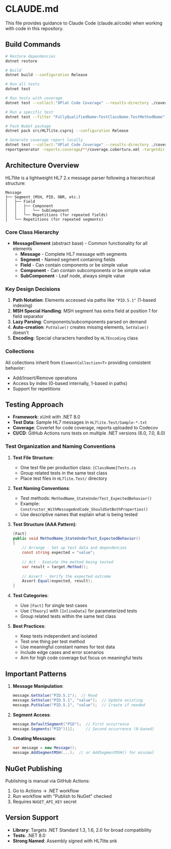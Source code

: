 # CLAUDE.md

This file provides guidance to Claude Code (claude.ai/code) when working with code in this repository.

## Build Commands

```bash
# Restore dependencies
dotnet restore

# Build
dotnet build --configuration Release

# Run all tests
dotnet test

# Run tests with coverage
dotnet test --collect:"XPlat Code Coverage" --results-directory ./coverage

# Run a specific test
dotnet test --filter "FullyQualifiedName~TestClassName.TestMethodName"

# Pack NuGet package
dotnet pack src/HL7lite.csproj --configuration Release

# Generate coverage report locally
dotnet test --collect:"XPlat Code Coverage" --results-directory ./coverage
reportgenerator -reports:coverage/**/coverage.cobertura.xml -targetdir:coverage/report -reporttypes:"Cobertura;HtmlSummary;Badges"
```

## Architecture Overview

HL7lite is a lightweight HL7 2.x message parser following a hierarchical structure:

```
Message
├── Segment (MSH, PID, OBR, etc.)
│   ├── Field
│   │   ├── Component
│   │   │   └── SubComponent
│   │   └── Repetitions (for repeated fields)
│   └── Repetitions (for repeated segments)
```

### Core Class Hierarchy

- **MessageElement** (abstract base) - Common functionality for all elements
  - **Message** - Complete HL7 message with segments
  - **Segment** - Named segment containing fields
  - **Field** - Can contain components or be simple value
  - **Component** - Can contain subcomponents or be simple value
  - **SubComponent** - Leaf node, always simple value

### Key Design Decisions

1. **Path Notation**: Elements accessed via paths like `"PID.5.1"` (1-based indexing)
2. **MSH Special Handling**: MSH segment has extra field at position 1 for field separator
3. **Lazy Parsing**: Components/subcomponents parsed on demand
4. **Auto-creation**: `PutValue()` creates missing elements, `SetValue()` doesn't
5. **Encoding**: Special characters handled by `HL7Encoding` class

### Collections

All collections inherit from `ElementCollection<T>` providing consistent behavior:
- Add/Insert/Remove operations
- Access by index (0-based internally, 1-based in paths)
- Support for repetitions

## Testing Approach

- **Framework**: xUnit with .NET 8.0
- **Test Data**: Sample HL7 messages in `HL7lite.Test/Sample-*.txt`
- **Coverage**: Coverlet for code coverage, reports uploaded to Codecov
- **CI/CD**: GitHub Actions runs tests on multiple .NET versions (6.0, 7.0, 8.0)

### Test Organization and Naming Conventions

1. **Test File Structure**:
   - One test file per production class: `{ClassName}Tests.cs`
   - Group related tests in the same test class
   - Place test files in `HL7lite.Test/` directory

2. **Test Naming Conventions**:
   - Test methods: `MethodName_StateUnderTest_ExpectedBehavior()`
   - Example: `Constructor_WithMessageAndCode_ShouldSetBothProperties()`
   - Use descriptive names that explain what is being tested

3. **Test Structure (AAA Pattern)**:
   ```csharp
   [Fact]
   public void MethodName_StateUnderTest_ExpectedBehavior()
   {
       // Arrange - Set up test data and dependencies
       const string expected = "value";
       
       // Act - Execute the method being tested
       var result = target.Method();
       
       // Assert - Verify the expected outcome
       Assert.Equal(expected, result);
   }
   ```

4. **Test Categories**:
   - Use `[Fact]` for single test cases
   - Use `[Theory]` with `[InlineData]` for parameterized tests
   - Group related tests within the same test class

5. **Best Practices**:
   - Keep tests independent and isolated
   - Test one thing per test method
   - Use meaningful constant names for test data
   - Include edge cases and error scenarios
   - Aim for high code coverage but focus on meaningful tests

## Important Patterns

1. **Message Manipulation**:
   ```csharp
   message.GetValue("PID.5.1");  // Read
   message.SetValue("PID.5.1", "value");  // Update existing
   message.PutValue("PID.5.1", "value");  // Create if needed
   ```

2. **Segment Access**:
   ```csharp
   message.DefaultSegment("PID");  // First occurrence
   message.Segments("PID")[1];     // Second occurrence (0-based)
   ```

3. **Creating Messages**:
   ```csharp
   var message = new Message();
   message.AddSegmentMSH(...);  // or AddSegmentMSH() for minimal
   ```

## NuGet Publishing

Publishing is manual via GitHub Actions:
1. Go to Actions → .NET workflow
2. Run workflow with "Publish to NuGet" checked
3. Requires `NUGET_API_KEY` secret

## Version Support

- **Library**: Targets .NET Standard 1.3, 1.6, 2.0 for broad compatibility
- **Tests**: .NET 8.0
- **Strong Named**: Assembly signed with HL7lite.snk